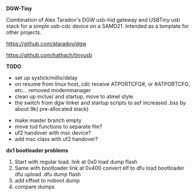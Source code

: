 __DGW-Tiny__

Combination of Alex Taradov's DGW usb-hid gateway and USBTiny usb stack for a simple usb-cdc device on a SAMD21. Intended as a template for other projects. 

https://github.com/ataradov/dgw

https://github.com/hathach/tinyusb


__TODO__
+ set up systick/millis/delay
+ on resume from linux host, cdc receive ATPORTCFG#, or #ATPORTCFG, etc... removed modemmanager
+ clean up inclue/ and startup, move to atmel style
+ the switch from dgw linker and startup scripts to asf increased .bss by about 9k( pre-allocated stack)
- make master branch empty
- move tud functions to separate file?
- uf2 handover with msc device?
- add msc class with uf2 handover?

__dx1 bootloader problems__
1. Start with regular load.
link at 0x0
load
dump flash
2. Same with bootloader
link at 0x400
convert elf to dfu
load bootloader
dfu upload .dfu
dump flash
3. add offset to noboot dump
4. compare dumps

